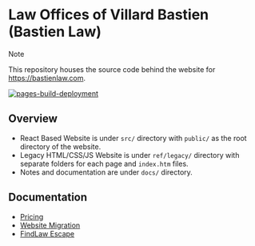 # Law Offices of Villard Bastien (Bastien Law)

> [!NOTE]
> This repository houses the source code behind the website for <https://bastienlaw.com>.

[![pages-build-deployment](https://github.com/noclocks/bastienlaw/actions/workflows/pages/pages-build-deployment/badge.svg)](https://github.com/noclocks/bastienlaw/actions/workflows/pages/pages-build-deployment)

## Overview

- React Based Website is under `src/` directory with `public/` as the root directory of the website.
- Legacy HTML/CSS/JS Website is under `ref/legacy/` directory with separate folders for each page and `index.htm` files.
- Notes and documentation are under `docs/` directory.

## Documentation

- [Pricing](docs/pricing.md)
- [Website Migration](docs/migration.md)
- [FindLaw Escape](docs/findlaw.md)
